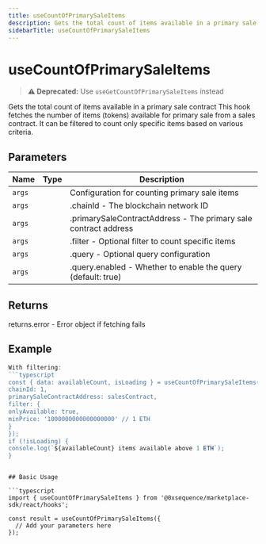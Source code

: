 ```yaml
---
title: useCountOfPrimarySaleItems
description: Gets the total count of items available in a primary sale contract This hook fetches the number of items (tokens) available for primary sale from a sales contract. It can be filtered to count only specific items based on various criteria.
sidebarTitle: useCountOfPrimarySaleItems
---
```


# useCountOfPrimarySaleItems

> **⚠️ Deprecated:** Use `useGetCountOfPrimarySaleItems` instead

Gets the total count of items available in a primary sale contract This hook fetches the number of items (tokens) available for primary sale from a sales contract. It can be filtered to count only specific items based on various criteria.

## Parameters

| Name | Type | Description |
|------|------|-------------|
| `args` |  | Configuration for counting primary sale items |
| `args` |  | .chainId - The blockchain network ID |
| `args` |  | .primarySaleContractAddress - The primary sale contract address |
| `args` |  | .filter - Optional filter to count specific items |
| `args` |  | .query - Optional query configuration |
| `args` |  | .query.enabled - Whether to enable the query (default: true) |

## Returns

returns.error - Error object if fetching fails

## Example

```typescript
With filtering:
```typescript
const { data: availableCount, isLoading } = useCountOfPrimarySaleItems({
chainId: 1,
primarySaleContractAddress: salesContract,
filter: {
onlyAvailable: true,
minPrice: '1000000000000000000' // 1 ETH
}
});
if (!isLoading) {
console.log(`${availableCount} items available above 1 ETH`);
}
```
```

## Basic Usage

```typescript
import { useCountOfPrimarySaleItems } from '@0xsequence/marketplace-sdk/react/hooks';

const result = useCountOfPrimarySaleItems({
  // Add your parameters here
});
```

